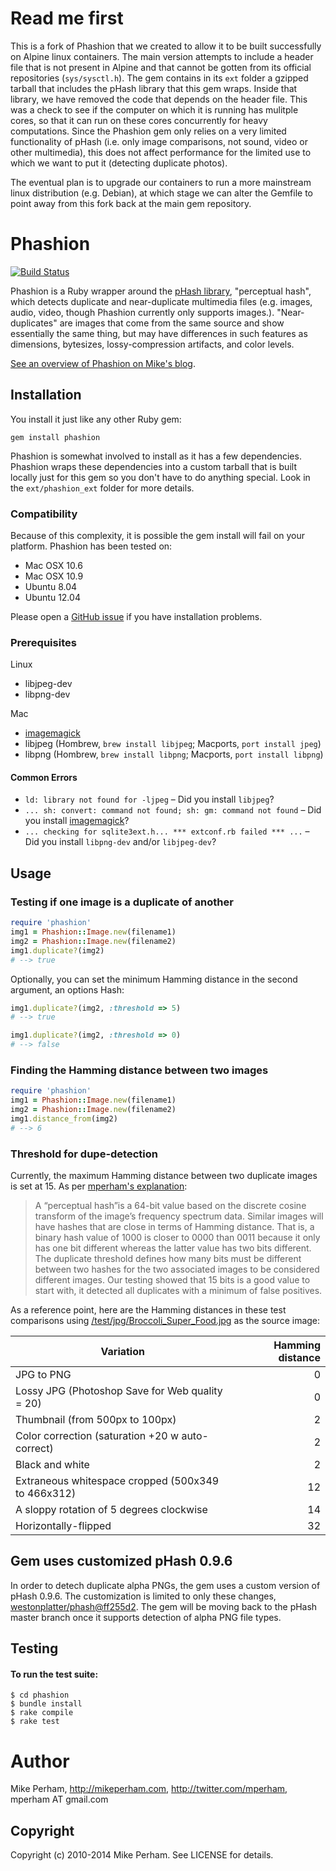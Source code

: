 # Read me first

This is a fork of Phashion that we created to allow it to be built successfully on Alpine linux containers. The main version attempts to include a header file that is not present in Alpine and that cannot be gotten from its official repositories (`sys/sysctl.h`). The gem contains in its `ext` folder a gzipped tarball that includes the pHash library that this gem wraps. Inside that library, we have removed the code that depends on the header file. This was a check to see if the computer on which it is running has mulitple cores, so that it can run on these cores concurrently for heavy computations. Since the Phashion gem only relies on a very limited functionality of pHash (i.e. only image comparisons, not sound, video or other multimedia), this does not affect performance for the limited use to which we want to put it (detecting duplicate photos).

The eventual plan is to upgrade our containers to run a more mainstream linux distribution (e.g. Debian), at which stage we can alter the Gemfile to point away from this fork back at the main gem repository.

Phashion
========
[![Build Status](https://travis-ci.org/westonplatter/phashion.svg?branch=tests-travisci)](https://travis-ci.org/westonplatter/phashion)

Phashion is a Ruby wrapper around the [pHash library](http://phash.org/), "perceptual hash", which detects duplicate and near-duplicate multimedia files (e.g. images, audio, video, though Phashion currently only supports images.). "Near-duplicates" are images that come from the same source and show essentially the same thing, but may have differences in such features as dimensions, bytesizes, lossy-compression artifacts, and color levels.

[See an overview of Phashion on Mike's blog](http://www.mikeperham.com/2010/05/21/detecting-duplicate-images-with-phashion/).

Installation
------------

You install it just like any other Ruby gem:

    gem install phashion

Phashion is somewhat involved to install as it has a few dependencies. Phashion
wraps these dependencies into a custom tarball that is built locally just
for this gem so you don't have to do anything special. Look in the
`ext/phashion_ext` folder for more details.


### Compatibility
Because of this complexity, it is possible the gem install will fail on your
platform. Phashion has been tested on:

* Mac OSX 10.6
* Mac OSX 10.9
* Ubuntu 8.04
* Ubuntu 12.04

Please open a [GitHub issue](https://github.com/westonplatter/phashion/issues/) if you have installation problems.

### Prerequisites

Linux  
- libjpeg-dev
- libpng-dev

Mac
- [imagemagick](http://www.imagemagick.org/)
- libjpeg (Hombrew, `brew install libjpeg`; Macports, `port install jpeg`)
- libpng (Hombrew, `brew install libpng`; Macports, `port install libpng`)


#### Common Errors
- `ld: library not found for -ljpeg` &ndash; Did you install `libjpeg`?
- `... sh: convert: command not found; sh: gm: command not found` &ndash; Did you install [imagemagick](http://www.imagemagick.org/)?
- `... checking for sqlite3ext.h... *** extconf.rb failed *** ...` &ndash; Did you install `libpng-dev` and/or `libjpeg-dev`?


Usage
-----

### Testing if one image is a duplicate of another

```ruby
require 'phashion'
img1 = Phashion::Image.new(filename1)
img2 = Phashion::Image.new(filename2)
img1.duplicate?(img2)
# --> true
```
Optionally, you can set the minimum Hamming distance in the second argument, an options Hash:
```ruby
img1.duplicate?(img2, :threshold => 5)
# --> true

img1.duplicate?(img2, :threshold => 0)  
# --> false
```

### Finding the Hamming distance between two images

```ruby
require 'phashion'
img1 = Phashion::Image.new(filename1)
img2 = Phashion::Image.new(filename2)
img1.distance_from(img2)  
# --> 6
```

### Threshold for dupe-detection

Currently, the maximum Hamming distance between two duplicate images is set at 15. As per [mperham's explanation](http://www.mikeperham.com/2010/05/21/detecting-duplicate-images-with-phashion/):

> A “perceptual hash”is a 64-bit value based on the discrete cosine transform of the image’s frequency spectrum data. Similar images will have hashes that are close in terms of Hamming distance. That is, a binary hash value of 1000 is closer to 0000 than 0011 because it only has one bit different whereas the latter value has two bits different. The duplicate threshold defines how many bits must be different between two hashes for the two associated images to be considered different images. Our testing showed that 15 bits is a good value to start with, it detected all duplicates with a minimum of false positives.

As a reference point, here are the Hamming distances in these test comparisons using [/test/jpg/Broccoli_Super_Food.jpg](https://github.com/westonplatter/phashion/blob/master/test/jpg/Broccoli_Super_Food.jpg) as the source image:


| Variation                                            | Hamming distance  
| ---------------------------------------------------- | ----------------:
| JPG to PNG                                           | 0
| Lossy JPG (Photoshop Save for Web quality = 20)      | 0                 
| Thumbnail (from 500px to 100px)                      | 2
| Color correction (saturation +20 w auto-correct)     | 2          
| Black and white                                      | 2
| Extraneous whitespace cropped (500x349 to 466x312)   | 12
| A sloppy rotation of 5 degrees clockwise             | 14
| Horizontally-flipped                                 | 32





Gem uses customized pHash 0.9.6
-------------------------------

In order to detech duplicate alpha PNGs, the gem uses a custom version of pHash
0.9.6. The customization is limited to only these changes,
[westonplatter/phash@ff255d2](https://github.com/westonplatter/phash/commit/ff255d2d3f93c841b98923ecbde997027f21ae36).
The gem will be moving back to the pHash master branch once it supports
detection of alpha PNG file types.


Testing
-------

#### To run the test suite:

    $ cd phashion
    $ bundle install
    $ rake compile
    $ rake test


Author
======

Mike Perham,
http://mikeperham.com,
http://twitter.com/mperham,
mperham AT gmail.com

Copyright
---------

Copyright (c) 2010-2014 Mike Perham. See LICENSE for details.
